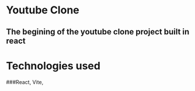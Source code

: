 # Youtube Clone

## The begining of the youtube clone project built in react

# Technologies used

###React, Vite, 
